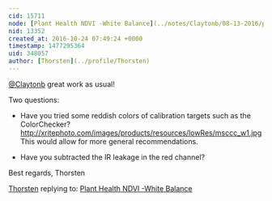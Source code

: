 ```yaml
---
cid: 15711
node: [Plant Health NDVI -White Balance](../notes/Claytonb/08-13-2016/plant-health-ndvi-white-balance)
nid: 13352
created_at: 2016-10-24 07:49:24 +0000
timestamp: 1477295364
uid: 348057
author: [Thorsten](../profile/Thorsten)
---
```


[@Claytonb](/profile/Claytonb) great work as usual!

Two questions: 

- Have you tried some reddish colors of calibration targets such as the ColorChecker? 
http://xritephoto.com/images/products/resources/lowRes/msccc_w1.jpg
This would allow for more general recommendations.

- Have you subtracted the IR leakage in the red channel?

Best regards,
Thorsten


[Thorsten](../profile/Thorsten) replying to: [Plant Health NDVI -White Balance](../notes/Claytonb/08-13-2016/plant-health-ndvi-white-balance)


